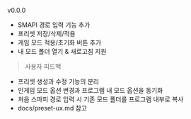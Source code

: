 v0.0.0

- SMAPI 경로 입력 기능 추가
- 프리셋 저장/삭제/적용
- 게임 모드 적용/초기화 버튼 추가
- 내 모드 폴더 열기 & 새로고침 지원

> 사용자 피드백

- 프리셋 생성과 수정 기능의 분리
- 인게임 모드 옵션 변경과 프로그램 내 모드 옵션을 동기화
- 처음 스마피 경로 입력 시 기존 모드 폴더를 프로그램 내부로 복사
- docs/preset-ux.md 참고
